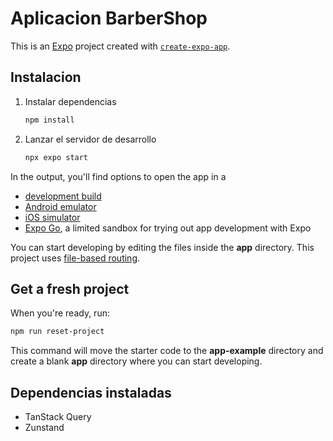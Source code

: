 # Aplicacion BarberShop

This is an [Expo](https://expo.dev) project created with [`create-expo-app`](https://www.npmjs.com/package/create-expo-app).

## Instalacion

1. Instalar dependencias

   ```bash
   npm install
   ```

2. Lanzar el servidor de desarrollo

   ```bash
   npx expo start
   ```

In the output, you'll find options to open the app in a

- [development build](https://docs.expo.dev/develop/development-builds/introduction/)
- [Android emulator](https://docs.expo.dev/workflow/android-studio-emulator/)
- [iOS simulator](https://docs.expo.dev/workflow/ios-simulator/)
- [Expo Go](https://expo.dev/go), a limited sandbox for trying out app development with Expo

You can start developing by editing the files inside the **app** directory. This project uses [file-based routing](https://docs.expo.dev/router/introduction).

## Get a fresh project

When you're ready, run:

```bash
npm run reset-project
```

This command will move the starter code to the **app-example** directory and create a blank **app** directory where you can start developing.

## Dependencias instaladas

- TanStack Query
- Zunstand
